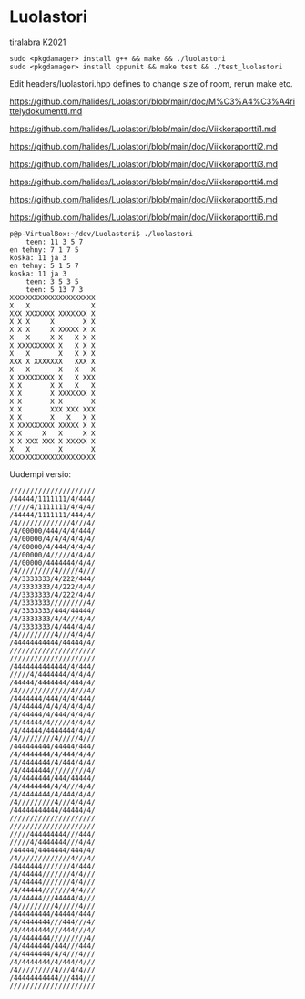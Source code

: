 # Luolastori
tiralabra K2021

```
sudo <pkgdamager> install g++ && make && ./luolastori
sudo <pkgdamager> install cppunit && make test && ./test_luolastori
```

Edit headers/luolastori.hpp defines to change size of room, rerun make etc.

https://github.com/halides/Luolastori/blob/main/doc/M%C3%A4%C3%A4rittelydokumentti.md

https://github.com/halides/Luolastori/blob/main/doc/Viikkoraportti1.md

https://github.com/halides/Luolastori/blob/main/doc/Viikkoraportti2.md

https://github.com/halides/Luolastori/blob/main/doc/Viikkoraportti3.md

https://github.com/halides/Luolastori/blob/main/doc/Viikkoraportti4.md

https://github.com/halides/Luolastori/blob/main/doc/Viikkoraportti5.md

https://github.com/halides/Luolastori/blob/main/doc/Viikkoraportti6.md

```
p@p-VirtualBox:~/dev/Luolastori$ ./luolastori 
    teen: 11 3 5 7 
en tehny: 7 1 7 5 
koska: 11 ja 3
en tehny: 5 1 5 7 
koska: 11 ja 3
    teen: 3 5 3 5 
    teen: 5 13 7 3 
XXXXXXXXXXXXXXXXXXXXX
X   X               X
XXX XXXXXXX XXXXXXX X
X X X     X       X X
X X X     X XXXXX X X
X   X     X X   X X X
X XXXXXXXXX X   X X X
X   X       X   X X X
XXX X XXXXXXX   XXX X
X   X       X   X   X
X XXXXXXXXX X   X XXX
X X       X X   X   X
X X       X XXXXXXX X
X X       X X       X
X X       XXX XXX XXX
X X       X   X   X X
X XXXXXXXXX XXXXX X X
X X     X   X     X X
X X XXX XXX X XXXXX X
X   X       X       X
XXXXXXXXXXXXXXXXXXXXX
```

Uudempi versio:

```
/////////////////////
/44444/1111111/4/444/
/////4/1111111/4/4/4/
/44444/1111111/444/4/
/4/////////////4///4/
/4/00000/444/4/4/444/
/4/00000/4/4/4/4/4/4/
/4/00000/4/444/4/4/4/
/4/00000/4/////4/4/4/
/4/00000/4444444/4/4/
/4/////////4/////4///
/4/3333333/4/222/444/
/4/3333333/4/222/4/4/
/4/3333333/4/222/4/4/
/4/3333333/////////4/
/4/3333333/444/44444/
/4/3333333/4/4///4/4/
/4/3333333/4/444/4/4/
/4/////////4///4/4/4/
/44444444444/44444/4/
/////////////////////
/////////////////////
/4444444444444/4/444/
/////4/4444444/4/4/4/
/44444/4444444/444/4/
/4/////////////4///4/
/4444444/444/4/4/444/
/4/44444/4/4/4/4/4/4/
/4/44444/4/444/4/4/4/
/4/44444/4/////4/4/4/
/4/44444/4444444/4/4/
/4/////////4/////4///
/444444444/44444/444/
/4/4444444/4/444/4/4/
/4/4444444/4/444/4/4/
/4/4444444/////////4/
/4/4444444/444/44444/
/4/4444444/4/4///4/4/
/4/4444444/4/444/4/4/
/4/////////4///4/4/4/
/44444444444/44444/4/
/////////////////////
/////////////////////
/////444444444///444/
/////4/4444444///4/4/
/44444/4444444/444/4/
/4/////////////4///4/
/4444444///////4/444/
/4/44444///////4/4///
/4/44444///////4/4///
/4/44444///////4/4///
/4/44444///44444/4///
/4/////////4/////4///
/444444444/44444/444/
/4/4444444///444///4/
/4/4444444///444///4/
/4/4444444/////////4/
/4/4444444/444///444/
/4/4444444/4/4///4///
/4/4444444/4/444/4///
/4/////////4///4/4///
/44444444444///444///
/////////////////////
```
